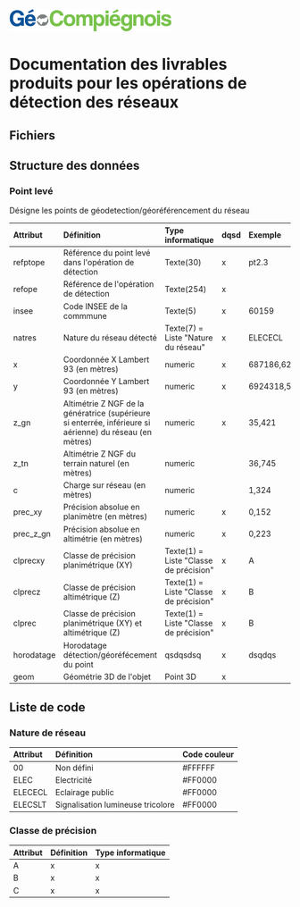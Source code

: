 ![picto](/doc/img/Logo_web-GeoCompiegnois.png)

# Documentation des livrables produits pour les opérations de détection des réseaux

## Fichiers



## Structure des données

### Point levé

Désigne les points de géodetection/géoréférencement du réseau

|Attribut | Définition | Type informatique | dqsd | Exemple | 
|:---|:---|:---|:---|:---|    
|refptope|Référence du point levé dans l'opération de détection|Texte(30)| x | pt2.3 |
|refope|Référence de l'opération de détection|Texte(254)| x |  |
|insee|Code INSEE de la commmune|Texte(5)| x | 60159 |
|natres|Nature du réseau détecté|Texte(7) = Liste "Nature du réseau"| x | ELECECL |
|x|Coordonnée X Lambert 93 (en mètres)| numeric | x | 687186,623 |
|y|Coordonnée Y Lambert 93 (en mètres)| numeric | x | 6924318,527 |
|z_gn|Altimétrie Z NGF de la génératrice (supérieure si enterrée, inférieure si aérienne) du réseau (en mètres)| numeric | x | 35,421 |
|z_tn|Altimétrie Z NGF du terrain naturel (en mètres)| numeric |  | 36,745 |
|c|Charge sur réseau (en mètres)| numeric |  | 1,324 |
|prec_xy|Précision absolue en planimètre (en mètres)| numeric | x | 0,152 |
|prec_z_gn|Précision absolue en altimétrie (en mètres)| numeric | x | 0,223 |
|clprecxy|Classe de précision planimétrique (XY)| Texte(1) = Liste "Classe de précision" | x | A |
|clprecz|Classe de précision altimétrique (Z)| Texte(1) = Liste "Classe de précision" | x | B |
|clprec|Classe de précision planimétrique (XY) et altimétrique (Z)| Texte(1) = Liste "Classe de précision" | x | B |
|horodatage|Horodatage détection/géoréfécement du point| qsdqsdsq | x | dsqdqs |
|geom|Géométrie 3D de l'objet| Point 3D | x |  |

## Liste de code

### Nature de réseau

|Attribut | Définition | Code couleur |
|:---|:---|:---|
|00| Non défini | #FFFFFF |
|ELEC| Electricité | #FF0000 |
|ELECECL| Eclairage public | #FF0000 |
|ELECSLT| Signalisation lumineuse tricolore | #FF0000 |



### Classe de précision

|Attribut | Définition | Type informatique |
|:---|:---|:---|
|A| x | x |
|B| x | x |
|C| x | x |

